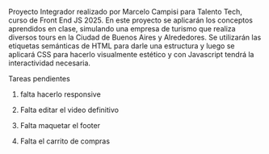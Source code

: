 Proyecto Integrador realizado por Marcelo Campisi para Talento Tech, curso de Front End JS 2025.
En este proyecto se aplicarán los conceptos aprendidos en clase, simulando una empresa de turismo que realiza diversos tours en la Ciudad de Buenos Aires y Alrededores.
Se utilizarán las etiquetas semánticas de HTML para darle una estructura y luego se aplicará CSS para hacerlo visualmente estético y con Javascript tendrá la interactividad necesaria.

Tareas pendientes
1) falta hacerlo responsive

2) Falta editar el video definitivo

3) Falta maquetar el footer

4) Falta el carrito de compras





